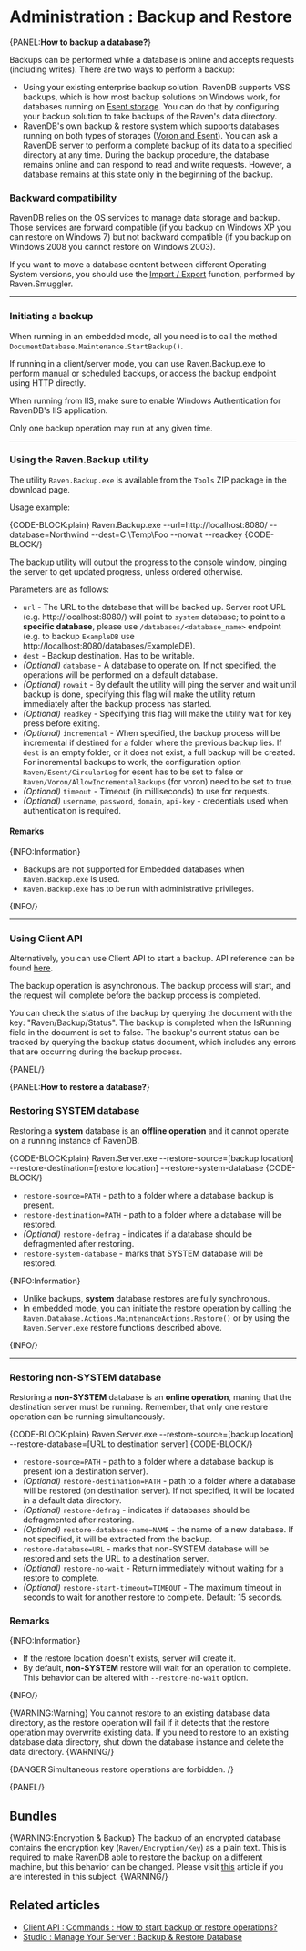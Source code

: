 # Administration : Backup and Restore

{PANEL:**How to backup a database?**}

Backups can be performed while a database is online and accepts requests (including writes). There are two ways to perform a backup:

* Using your existing enterprise backup solution. RavenDB supports VSS backups, which is how most backup solutions on Windows work, for databases running on [Esent storage](../configuration/storage-engines). You can do that by configuring your backup solution to take backups of the Raven's data directory. 
* RavenDB's own backup & restore system which supports databases running on both types of storages ([Voron and Esent](../configuration/storage-engines)). You can ask a RavenDB server to perform a complete backup of its data to a specified directory at any time. During the backup procedure, the database remains online and can respond to read and write requests. However, a database remains at this state only in the beginning of the backup.

### Backward compatibility

RavenDB relies on the OS services to manage data storage and backup. Those services are forward compatible (if you backup on Windows XP you can restore on Windows 7) but not  backward compatible (if you backup on Windows 2008 you cannot restore on Windows 2003).

If you want to move a database content between different Operating System versions, you should use the [Import / Export](../../server/administration/exporting-and-importing-data) function, performed by Raven.Smuggler.

<hr />

### Initiating a backup

When running in an embedded mode, all you need is to call the method `DocumentDatabase.Maintenance.StartBackup()`.

If running in a client/server mode, you can use Raven.Backup.exe to perform manual or scheduled backups, or access the backup endpoint using HTTP directly.

When running from IIS, make sure to enable Windows Authentication for RavenDB's IIS application.

Only one backup operation may run at any given time.

<hr />

### Using the Raven.Backup utility

The utility `Raven.Backup.exe` is available from the `Tools` ZIP package in the download page.

Usage example:

{CODE-BLOCK:plain}
    Raven.Backup.exe --url=http://localhost:8080/ --database=Northwind --dest=C:\Temp\Foo --nowait --readkey
{CODE-BLOCK/}

The backup utility will output the progress to the console window, pinging the server to get updated progress, unless ordered otherwise.

Parameters are as follows:

* `url` - The URL to the database that will be backed up. Server root URL (e.g. http://localhost:8080/) will point to `system` database; to point to a **specific database**, please use `/databases/<database_name>` endpoint (e.g. to backup `ExampleDB` use http://localhost:8080/databases/ExampleDB).     
* `dest` - Backup destination. Has to be writable.
* _(Optional)_ `database` - A database to operate on. If not specified, the operations will be performed on a default database.
* _(Optional)_ `nowait` - By default the utility will ping the server and wait until backup is done, specifying this flag will make the utility return immediately after the backup process has started.
* _(Optional)_ `readkey` - Specifying this flag will make the utility wait for key press before exiting.
* _(Optional)_ `incremental` - When specified, the backup process will be incremental if destined for a folder where the previous backup lies. If `dest` is an empty folder, or it does not exist, a full backup will be created. For incremental backups to work, the configuration option `Raven/Esent/CircularLog` for esent has to be set to false or `Raven/Voron/AllowIncrementalBackups` (for voron) need to be set to true.
* _(Optional)_ `timeout` - Timeout (in milliseconds) to use for requests.
* _(Optional)_ `username`, `password`, `domain`, `api-key` - credentials used when authentication is required.

#### Remarks

{INFO:Information}

- Backups are not supported for Embedded databases when `Raven.Backup.exe` is used.
- `Raven.Backup.exe` has to be run with administrative privileges.

{INFO/}

<hr />

### Using Client API

Alternatively, you can use Client API to start a backup. API reference can be found [here](../../client-api/commands/how-to/start-backup-restore-operations).

The backup operation is asynchronous. The backup process will start, and the request will complete before the backup process is completed.

You can check the status of the backup by querying the document with the key: "Raven/Backup/Status". The backup is completed when the IsRunning field in the document is set to false. The backup's current status can be tracked by querying the backup status document, which includes any errors that are occurring during the backup process.

{PANEL/}

{PANEL:**How to restore a database?**}

### Restoring SYSTEM database

Restoring a **system** database is an **offline operation** and it cannot operate on a running instance of RavenDB.

{CODE-BLOCK:plain}
    Raven.Server.exe --restore-source=[backup location] --restore-destination=[restore location] --restore-system-database
{CODE-BLOCK/}

- `restore-source=PATH` - path to a folder where a database backup is present.
- `restore-destination=PATH` - path to a folder where a database will be restored.
- _(Optional)_ `restore-defrag` - indicates if a database should be defragmented after restoring.
- `restore-system-database` - marks that SYSTEM database will be restored.
 
{INFO:Information}

- Unlike backups, **system** database restores are fully synchronous.
- In embedded mode, you can initiate the restore operation by calling  the `Raven.Database.Actions.MaintenanceActions.Restore()` or by using the `Raven.Server.exe` restore functions described above.

{INFO/}

<hr />

### Restoring non-SYSTEM database

Restoring a **non-SYSTEM** database is an **online operation**, maning that the destination server must be running. Remember, that only one restore operation can be running simultaneously.

{CODE-BLOCK:plain}
    Raven.Server.exe --restore-source=[backup location] --restore-database=[URL to destination server]
{CODE-BLOCK/}

- `restore-source=PATH` - path to a folder where a database backup is present (on a destination server).
- _(Optional)_ `restore-destination=PATH` - path to a folder where a database will be restored (on destination server). If not specified, it will be located in a default data directory.
- _(Optional)_ `restore-defrag` - indicates if databases should be defragmented after restoring.
- _(Optional)_ `restore-database-name=NAME` - the name of a new database. If not specified, it will be extracted from the backup.
- `restore-database=URL` - marks that non-SYSTEM database will be restored and sets the URL to a destination server.
- _(Optional)_ `restore-no-wait` - Return immediately without waiting for a restore to complete.
- _(Optional)_ `restore-start-timeout=TIMEOUT` - The maximum timeout in seconds to wait for another restore to complete. Default: 15 seconds.

### Remarks

{INFO:Information}

- If the restore location doesn't exists, server will create it.
- By default, **non-SYSTEM** restore will wait for an operation to complete. This behavior can be altered with `--restore-no-wait` option.

{INFO/}

{WARNING:Warning}
You cannot restore to an existing database data directory, as the restore operation will fail if it detects that the restore operation may overwrite existing data. If you need to restore to an existing database data directory, shut down the database instance and delete the data directory.
{WARNING/}

{DANGER Simultaneous restore operations are forbidden. /}

{PANEL/}

## Bundles

{WARNING:Encryption & Backup} 
The backup of an encrypted database contains the encryption key (`Raven/Encryption/Key`) as a plain text. This is required to make RavenDB able to restore the backup on a different machine, but this behavior can be changed. Please visit [this](../../server/bundles/encryption#encryption--backups) article if you are interested in this subject.
{WARNING/}

## Related articles

- [Client API : Commands : How to start backup or restore operations?](../../client-api/commands/how-to/start-backup-restore-operations)
- [Studio : Manage Your Server : Backup & Restore Database](../../studio/management/backup-restore)
